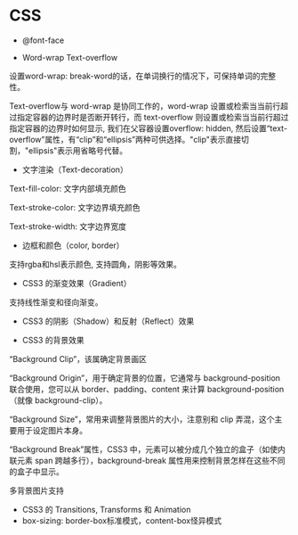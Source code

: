 # CSS
- @font-face

- Word-wrap Text-overflow

设置word-wrap: break-word的话，在单词换行的情况下，可保持单词的完整性。

Text-overflow与 word-wrap 是协同工作的，word-wrap 设置或检索当当前行超过指定容器的边界时是否断开转行，而 text-overflow 则设置或检索当当前行超过指定容器的边界时如何显示, 我们在父容器设置overflow: hidden, 然后设置“text-overflow”属性，有“clip”和“ellipsis”两种可供选择。"clip"表示直接切割，"ellipsis"表示用省略号代替。

- 文字渲染（Text-decoration）

Text-fill-color: 文字内部填充颜色

Text-stroke-color: 文字边界填充颜色

Text-stroke-width: 文字边界宽度

- 边框和颜色（color, border）

支持rgba和hsl表示颜色, 支持圆角，阴影等效果。

- CSS3 的渐变效果（Gradient）

支持线性渐变和径向渐变。

- CSS3 的阴影（Shadow）和反射（Reflect）效果

- CSS3 的背景效果

“Background Clip”，该属确定背景画区

“Background Origin”，用于确定背景的位置，它通常与 background-position 联合使用，您可以从 border、padding、content 来计算 background-position（就像 background-clip）。

“Background Size”，常用来调整背景图片的大小，注意别和 clip 弄混，这个主要用于设定图片本身。

“Background Break”属性，CSS3 中，元素可以被分成几个独立的盒子（如使内联元素 span 跨越多行），background-break 属性用来控制背景怎样在这些不同的盒子中显示。

多背景图片支持

- CSS3 的 Transitions, Transforms 和 Animation
- box-sizing: border-box标准模式，content-box怪异模式


